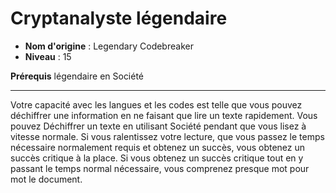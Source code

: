 # Cryptanalyste légendaire

 * **Nom d'origine** : Legendary Codebreaker
 * **Niveau** : 15


<p><strong>Prérequis</strong> légendaire en Société</p>
<hr>
<p>Votre capacité avec les langues et les codes est telle que vous pouvez déchiffrer une information en ne faisant que lire un texte rapidement. Vous pouvez Déchiffrer un texte en utilisant Société pendant que vous lisez à vitesse normale. Si vous ralentissez votre lecture, que vous passez le temps nécessaire normalement requis et obtenez un succès, vous obtenez un succès critique à la place. Si vous obtenez un succès critique tout en y passant le temps normal nécessaire, vous comprenez presque mot pour mot le document.</p>